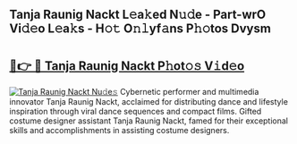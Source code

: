 ## Tanja Raunig Nackt L𝚎a𝚔ed N𝚞𝚍e - Part-wrO Vi𝚍𝚎o L𝚎a𝚔s - H𝚘𝚝 O𝚗𝚕yf𝚊ns P𝚑𝚘tos Dvysm

# <h2><a href="http://kfc2m5.oniu.top/?m=Tanja+Raunig+Nackt">🔗👉 🔴 Tanja Raunig Nackt P𝚑ot𝚘𝚜 V𝚒d𝚎o</a></h2>

[![Tanja Raunig Nackt Nu𝚍e𝚜](https://i.imgur.com/0qMVB7G.gif)](http://kfc2m5.oniu.top/?m=Tanja+Raunig+Nackt)
Cybernetic performer and multimedia innovator Tanja Raunig Nackt, acclaimed for distributing dance and lifestyle inspiration through viral dance sequences and compact films. Gifted costume designer assistant Tanja Raunig Nackt, famed for their exceptional skills and accomplishments in assisting costume designers.  

